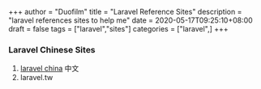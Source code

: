 +++
author = "Duofilm"
title = "Laravel Reference Sites"
description = "laravel references sites to help me"
date = 2020-05-17T09:25:10+08:00
draft = false
tags = ["laravel","sites"]
categories = ["laravel",]
+++
### Laravel Chinese Sites
1. [laravel china](https://learnku.com/docs/laravel/7.x) 中文
1. laravel.tw